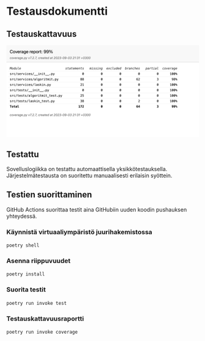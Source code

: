 # Testausdokumentti

## Testauskattavuus
![testausdokumentti](https://github.com/eerolasi/tiralabra/blob/main/dokumentaatio/testauskattavuus.png)


## Testattu
Sovelluslogiikka on testattu automaattisella yksikkötestauksella. Järjestelmätestausta on suoritettu manuaalisesti erilaisin syöttein. 

## Testien suorittaminen
GitHub Actions suorittaa testit aina GitHubiin uuden koodin pushauksen yhteydessä.


### Käynnistä virtuaaliympäristö juurihakemistossa
```
poetry shell
```

### Asenna riippuvuudet
```
poetry install 
```

### Suorita testit
```
poetry run invoke test
```

### Testauskattavuusraportti

```
poetry run invoke coverage
```

